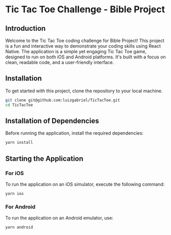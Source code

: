 # Tic Tac Toe Challenge - Bible Project

## Introduction

Welcome to the Tic Tac Toe coding challenge for Bible Project! This project is a fun and interactive way to demonstrate your coding skills using React Native. The application is a simple yet engaging Tic Tac Toe game, designed to run on both iOS and Android platforms. It's built with a focus on clean, readable code, and a user-friendly interface.

## Installation

To get started with this project, clone the repository to your local machine.

```sh
git clone git@github.com:luizgabriel/TicTacToe.git
cd TicTacToe
```

## Installation of Dependencies

Before running the application, install the required dependencies:

```sh
yarn install
```

## Starting the Application

### For iOS

To run the application on an iOS simulator, execute the following command:

```sh
yarn ios
```

### For Android

To run the application on an Android emulator, use:

```sh
yarn android
```

